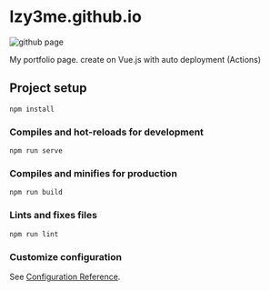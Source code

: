 # lzy3me.github.io

![github page](https://github.com/lzy3me/lzy3me.github.io/workflows/github%20page/badge.svg)

My portfolio page. create on Vue.js with auto deployment (Actions)

## Project setup

```
npm install
```

### Compiles and hot-reloads for development

```
npm run serve
```

### Compiles and minifies for production

```
npm run build
```

### Lints and fixes files

```
npm run lint
```

### Customize configuration

See [Configuration Reference](https://cli.vuejs.org/config/).
